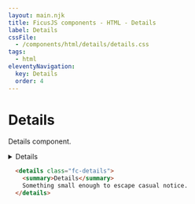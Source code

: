 ```yaml
---
layout: main.njk
title: FicusJS components - HTML - Details
label: Details
cssFile: 
  - /components/html/details/details.css
tags:
  - html
eleventyNavigation:
  key: Details
  order: 4
---
```

# Details

Details component.

<div class="fd-component-container">
  <details class="fc-details">
    <summary>Details</summary>
    Something small enough to escape casual notice.
  </details>
</div>

```html
  <details class="fc-details">
    <summary>Details</summary>
    Something small enough to escape casual notice.
  </details>
```
